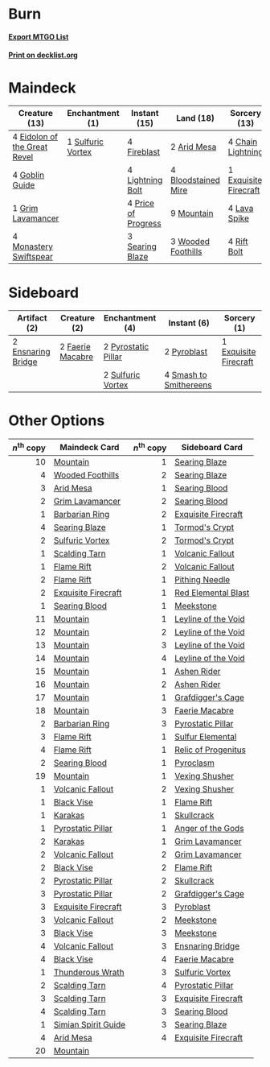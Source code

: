 # Burn

#### [Export MTGO List](../collection/Burn/Burn.txt)
#### [Print on decklist.org](http://decklist.org/?deckmain=2%09Arid%20Mesa%0A4%09Bloodstained%20Mire%0A4%09Chain%20Lightning%0A4%09Eidolon%20of%20the%20Great%20Revel%0A1%09Exquisite%20Firecraft%0A4%09Fireblast%0A4%09Goblin%20Guide%0A1%09Grim%20Lavamancer%0A4%09Lava%20Spike%0A4%09Lightning%20Bolt%0A4%09Monastery%20Swiftspear%0A9%09Mountain%0A4%09Price%20of%20Progress%0A4%09Rift%20Bolt%0A3%09Searing%20Blaze%0A1%09Sulfuric%20Vortex%0A3%09Wooded%20Foothills&deckside=2%09Ensnaring%20Bridge%0A1%09Exquisite%20Firecraft%0A2%09Faerie%20Macabre%0A2%09Pyroblast%0A2%09Pyrostatic%20Pillar%0A4%09Smash%20to%20Smithereens%0A2%09Sulfuric%20Vortex)
# Maindeck

|                                             Creature (13)                                             |                                      Enchantment (1)                                       |                                         Instant (15)                                         |                                          Land (18)                                           |                                          Sorcery (13)                                          |
|-------------------------------------------------------------------------------------------------------|--------------------------------------------------------------------------------------------|----------------------------------------------------------------------------------------------|----------------------------------------------------------------------------------------------|------------------------------------------------------------------------------------------------|
|4 [Eidolon of the Great Revel](http://gatherer.wizards.com/Pages/Card/Details.aspx?multiverseid=442117)|1 [Sulfuric Vortex](http://gatherer.wizards.com/Pages/Card/Details.aspx?multiverseid=383117)|4 [Fireblast](http://gatherer.wizards.com/Pages/Card/Details.aspx?multiverseid=234736)        |2 [Arid Mesa](http://gatherer.wizards.com/Pages/Card/Details.aspx?multiverseid=426054)        |4 [Chain Lightning](http://gatherer.wizards.com/Pages/Card/Details.aspx?multiverseid=217977)    |
|4 [Goblin Guide](http://gatherer.wizards.com/Pages/Card/Details.aspx?multiverseid=425921)              |                                                                                            |4 [Lightning Bolt](http://gatherer.wizards.com/Pages/Card/Details.aspx?multiverseid=234704)   |4 [Bloodstained Mire](http://gatherer.wizards.com/Pages/Card/Details.aspx?multiverseid=405094)|1 [Exquisite Firecraft](http://gatherer.wizards.com/Pages/Card/Details.aspx?multiverseid=398513)|
|1 [Grim Lavamancer](http://gatherer.wizards.com/Pages/Card/Details.aspx?multiverseid=234706)           |                                                                                            |4 [Price of Progress](http://gatherer.wizards.com/Pages/Card/Details.aspx?multiverseid=234714)|9 [Mountain](http://gatherer.wizards.com/Pages/Card/Details.aspx?multiverseid=439604)         |4 [Lava Spike](http://gatherer.wizards.com/Pages/Card/Details.aspx?multiverseid=370409)         |
|4 [Monastery Swiftspear](http://gatherer.wizards.com/Pages/Card/Details.aspx?multiverseid=438706)      |                                                                                            |3 [Searing Blaze](http://gatherer.wizards.com/Pages/Card/Details.aspx?multiverseid=270873)    |3 [Wooded Foothills](http://gatherer.wizards.com/Pages/Card/Details.aspx?multiverseid=405116) |4 [Rift Bolt](http://gatherer.wizards.com/Pages/Card/Details.aspx?multiverseid=370469)          |


# Sideboard

|                                        Artifact (2)                                         |                                       Creature (2)                                        |                                       Enchantment (4)                                       |                                           Instant (6)                                           |                                          Sorcery (1)                                           |
|---------------------------------------------------------------------------------------------|-------------------------------------------------------------------------------------------|---------------------------------------------------------------------------------------------|-------------------------------------------------------------------------------------------------|------------------------------------------------------------------------------------------------|
|2 [Ensnaring Bridge](http://gatherer.wizards.com/Pages/Card/Details.aspx?multiverseid=442213)|2 [Faerie Macabre](http://gatherer.wizards.com/Pages/Card/Details.aspx?multiverseid=370410)|2 [Pyrostatic Pillar](http://gatherer.wizards.com/Pages/Card/Details.aspx?multiverseid=44290)|2 [Pyroblast](http://gatherer.wizards.com/Pages/Card/Details.aspx?multiverseid=159243)           |1 [Exquisite Firecraft](http://gatherer.wizards.com/Pages/Card/Details.aspx?multiverseid=398513)|
|                                                                                             |                                                                                           |2 [Sulfuric Vortex](http://gatherer.wizards.com/Pages/Card/Details.aspx?multiverseid=383117) |4 [Smash to Smithereens](http://gatherer.wizards.com/Pages/Card/Details.aspx?multiverseid=397795)|                                                                                                |


# Other Options

|*n*<sup>th</sup> copy|                                        Maindeck Card                                         |*n*<sup>th</sup> copy|                                        Sideboard Card                                        |
|--------------------:|----------------------------------------------------------------------------------------------|--------------------:|----------------------------------------------------------------------------------------------|
|                   10|[Mountain](http://gatherer.wizards.com/Pages/Card/Details.aspx?multiverseid=439604)           |                    1|[Searing Blaze](http://gatherer.wizards.com/Pages/Card/Details.aspx?multiverseid=270873)      |
|                    4|[Wooded Foothills](http://gatherer.wizards.com/Pages/Card/Details.aspx?multiverseid=405116)   |                    2|[Searing Blaze](http://gatherer.wizards.com/Pages/Card/Details.aspx?multiverseid=270873)      |
|                    3|[Arid Mesa](http://gatherer.wizards.com/Pages/Card/Details.aspx?multiverseid=426054)          |                    1|[Searing Blood](http://gatherer.wizards.com/Pages/Card/Details.aspx?multiverseid=378483)      |
|                    2|[Grim Lavamancer](http://gatherer.wizards.com/Pages/Card/Details.aspx?multiverseid=234706)    |                    2|[Searing Blood](http://gatherer.wizards.com/Pages/Card/Details.aspx?multiverseid=378483)      |
|                    1|[Barbarian Ring](http://gatherer.wizards.com/Pages/Card/Details.aspx?multiverseid=234737)     |                    2|[Exquisite Firecraft](http://gatherer.wizards.com/Pages/Card/Details.aspx?multiverseid=398513)|
|                    4|[Searing Blaze](http://gatherer.wizards.com/Pages/Card/Details.aspx?multiverseid=270873)      |                    1|[Tormod's Crypt](http://gatherer.wizards.com/Pages/Card/Details.aspx?multiverseid=389723)     |
|                    2|[Sulfuric Vortex](http://gatherer.wizards.com/Pages/Card/Details.aspx?multiverseid=383117)    |                    2|[Tormod's Crypt](http://gatherer.wizards.com/Pages/Card/Details.aspx?multiverseid=389723)     |
|                    1|[Scalding Tarn](http://gatherer.wizards.com/Pages/Card/Details.aspx?multiverseid=426069)      |                    1|[Volcanic Fallout](http://gatherer.wizards.com/Pages/Card/Details.aspx?multiverseid=382401)   |
|                    1|[Flame Rift](http://gatherer.wizards.com/Pages/Card/Details.aspx?multiverseid=22290)          |                    2|[Volcanic Fallout](http://gatherer.wizards.com/Pages/Card/Details.aspx?multiverseid=382401)   |
|                    2|[Flame Rift](http://gatherer.wizards.com/Pages/Card/Details.aspx?multiverseid=22290)          |                    1|[Pithing Needle](http://gatherer.wizards.com/Pages/Card/Details.aspx?multiverseid=425815)     |
|                    2|[Exquisite Firecraft](http://gatherer.wizards.com/Pages/Card/Details.aspx?multiverseid=398513)|                    1|[Red Elemental Blast](http://gatherer.wizards.com/Pages/Card/Details.aspx?multiverseid=202447)|
|                    1|[Searing Blood](http://gatherer.wizards.com/Pages/Card/Details.aspx?multiverseid=378483)      |                    1|[Meekstone](http://gatherer.wizards.com/Pages/Card/Details.aspx?multiverseid=425811)          |
|                   11|[Mountain](http://gatherer.wizards.com/Pages/Card/Details.aspx?multiverseid=439604)           |                    1|[Leyline of the Void](http://gatherer.wizards.com/Pages/Card/Details.aspx?multiverseid=205013)|
|                   12|[Mountain](http://gatherer.wizards.com/Pages/Card/Details.aspx?multiverseid=439604)           |                    2|[Leyline of the Void](http://gatherer.wizards.com/Pages/Card/Details.aspx?multiverseid=205013)|
|                   13|[Mountain](http://gatherer.wizards.com/Pages/Card/Details.aspx?multiverseid=439604)           |                    3|[Leyline of the Void](http://gatherer.wizards.com/Pages/Card/Details.aspx?multiverseid=205013)|
|                   14|[Mountain](http://gatherer.wizards.com/Pages/Card/Details.aspx?multiverseid=439604)           |                    4|[Leyline of the Void](http://gatherer.wizards.com/Pages/Card/Details.aspx?multiverseid=205013)|
|                   15|[Mountain](http://gatherer.wizards.com/Pages/Card/Details.aspx?multiverseid=439604)           |                    1|[Ashen Rider](http://gatherer.wizards.com/Pages/Card/Details.aspx?multiverseid=373689)        |
|                   16|[Mountain](http://gatherer.wizards.com/Pages/Card/Details.aspx?multiverseid=439604)           |                    2|[Ashen Rider](http://gatherer.wizards.com/Pages/Card/Details.aspx?multiverseid=373689)        |
|                   17|[Mountain](http://gatherer.wizards.com/Pages/Card/Details.aspx?multiverseid=439604)           |                    1|[Grafdigger's Cage](http://gatherer.wizards.com/Pages/Card/Details.aspx?multiverseid=426046)  |
|                   18|[Mountain](http://gatherer.wizards.com/Pages/Card/Details.aspx?multiverseid=439604)           |                    3|[Faerie Macabre](http://gatherer.wizards.com/Pages/Card/Details.aspx?multiverseid=370410)     |
|                    2|[Barbarian Ring](http://gatherer.wizards.com/Pages/Card/Details.aspx?multiverseid=234737)     |                    3|[Pyrostatic Pillar](http://gatherer.wizards.com/Pages/Card/Details.aspx?multiverseid=44290)   |
|                    3|[Flame Rift](http://gatherer.wizards.com/Pages/Card/Details.aspx?multiverseid=22290)          |                    1|[Sulfur Elemental](http://gatherer.wizards.com/Pages/Card/Details.aspx?multiverseid=122416)   |
|                    4|[Flame Rift](http://gatherer.wizards.com/Pages/Card/Details.aspx?multiverseid=22290)          |                    1|[Relic of Progenitus](http://gatherer.wizards.com/Pages/Card/Details.aspx?multiverseid=205326)|
|                    2|[Searing Blood](http://gatherer.wizards.com/Pages/Card/Details.aspx?multiverseid=378483)      |                    1|[Pyroclasm](http://gatherer.wizards.com/Pages/Card/Details.aspx?multiverseid=4354)            |
|                   19|[Mountain](http://gatherer.wizards.com/Pages/Card/Details.aspx?multiverseid=439604)           |                    1|[Vexing Shusher](http://gatherer.wizards.com/Pages/Card/Details.aspx?multiverseid=146016)     |
|                    1|[Volcanic Fallout](http://gatherer.wizards.com/Pages/Card/Details.aspx?multiverseid=382401)   |                    2|[Vexing Shusher](http://gatherer.wizards.com/Pages/Card/Details.aspx?multiverseid=146016)     |
|                    1|[Black Vise](http://gatherer.wizards.com/Pages/Card/Details.aspx?multiverseid=201239)         |                    1|[Flame Rift](http://gatherer.wizards.com/Pages/Card/Details.aspx?multiverseid=22290)          |
|                    1|[Karakas](http://gatherer.wizards.com/Pages/Card/Details.aspx?multiverseid=201198)            |                    1|[Skullcrack](http://gatherer.wizards.com/Pages/Card/Details.aspx?multiverseid=366238)         |
|                    1|[Pyrostatic Pillar](http://gatherer.wizards.com/Pages/Card/Details.aspx?multiverseid=44290)   |                    1|[Anger of the Gods](http://gatherer.wizards.com/Pages/Card/Details.aspx?multiverseid=438682)  |
|                    2|[Karakas](http://gatherer.wizards.com/Pages/Card/Details.aspx?multiverseid=201198)            |                    1|[Grim Lavamancer](http://gatherer.wizards.com/Pages/Card/Details.aspx?multiverseid=234706)    |
|                    2|[Volcanic Fallout](http://gatherer.wizards.com/Pages/Card/Details.aspx?multiverseid=382401)   |                    2|[Grim Lavamancer](http://gatherer.wizards.com/Pages/Card/Details.aspx?multiverseid=234706)    |
|                    2|[Black Vise](http://gatherer.wizards.com/Pages/Card/Details.aspx?multiverseid=201239)         |                    2|[Flame Rift](http://gatherer.wizards.com/Pages/Card/Details.aspx?multiverseid=22290)          |
|                    2|[Pyrostatic Pillar](http://gatherer.wizards.com/Pages/Card/Details.aspx?multiverseid=44290)   |                    2|[Skullcrack](http://gatherer.wizards.com/Pages/Card/Details.aspx?multiverseid=366238)         |
|                    3|[Pyrostatic Pillar](http://gatherer.wizards.com/Pages/Card/Details.aspx?multiverseid=44290)   |                    2|[Grafdigger's Cage](http://gatherer.wizards.com/Pages/Card/Details.aspx?multiverseid=426046)  |
|                    3|[Exquisite Firecraft](http://gatherer.wizards.com/Pages/Card/Details.aspx?multiverseid=398513)|                    3|[Pyroblast](http://gatherer.wizards.com/Pages/Card/Details.aspx?multiverseid=159243)          |
|                    3|[Volcanic Fallout](http://gatherer.wizards.com/Pages/Card/Details.aspx?multiverseid=382401)   |                    2|[Meekstone](http://gatherer.wizards.com/Pages/Card/Details.aspx?multiverseid=425811)          |
|                    3|[Black Vise](http://gatherer.wizards.com/Pages/Card/Details.aspx?multiverseid=201239)         |                    3|[Meekstone](http://gatherer.wizards.com/Pages/Card/Details.aspx?multiverseid=425811)          |
|                    4|[Volcanic Fallout](http://gatherer.wizards.com/Pages/Card/Details.aspx?multiverseid=382401)   |                    3|[Ensnaring Bridge](http://gatherer.wizards.com/Pages/Card/Details.aspx?multiverseid=442213)   |
|                    4|[Black Vise](http://gatherer.wizards.com/Pages/Card/Details.aspx?multiverseid=201239)         |                    4|[Faerie Macabre](http://gatherer.wizards.com/Pages/Card/Details.aspx?multiverseid=370410)     |
|                    1|[Thunderous Wrath](http://gatherer.wizards.com/Pages/Card/Details.aspx?multiverseid=425938)   |                    3|[Sulfuric Vortex](http://gatherer.wizards.com/Pages/Card/Details.aspx?multiverseid=383117)    |
|                    2|[Scalding Tarn](http://gatherer.wizards.com/Pages/Card/Details.aspx?multiverseid=426069)      |                    4|[Pyrostatic Pillar](http://gatherer.wizards.com/Pages/Card/Details.aspx?multiverseid=44290)   |
|                    3|[Scalding Tarn](http://gatherer.wizards.com/Pages/Card/Details.aspx?multiverseid=426069)      |                    3|[Exquisite Firecraft](http://gatherer.wizards.com/Pages/Card/Details.aspx?multiverseid=398513)|
|                    4|[Scalding Tarn](http://gatherer.wizards.com/Pages/Card/Details.aspx?multiverseid=426069)      |                    3|[Searing Blood](http://gatherer.wizards.com/Pages/Card/Details.aspx?multiverseid=378483)      |
|                    1|[Simian Spirit Guide](http://gatherer.wizards.com/Pages/Card/Details.aspx?multiverseid=442137)|                    3|[Searing Blaze](http://gatherer.wizards.com/Pages/Card/Details.aspx?multiverseid=270873)      |
|                    4|[Arid Mesa](http://gatherer.wizards.com/Pages/Card/Details.aspx?multiverseid=426054)          |                    4|[Exquisite Firecraft](http://gatherer.wizards.com/Pages/Card/Details.aspx?multiverseid=398513)|
|                   20|[Mountain](http://gatherer.wizards.com/Pages/Card/Details.aspx?multiverseid=439604)           |                     |                                                                                              |

